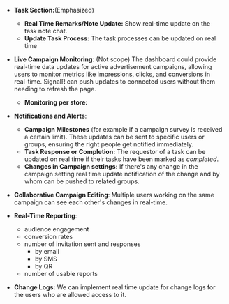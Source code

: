 
- **Task Section:**(Emphasized)
	- **Real Time Remarks/Note Update:** Show real-time update on the task note chat.
	- **Update Task Process:** The task processes can be updated on real time
	
- **Live Campaign Monitoring**: (Not scope) The dashboard could provide real-time data updates for active advertisement campaigns, allowing users to monitor metrics like impressions, clicks, and conversions in real-time. SignalR can push updates to connected users without them needing to refresh the page.
	- **Monitoring per store:** 

- **Notifications and Alerts**: 
	- **Campaign Milestones** (for example if a campaign survey is received a certain limit). These updates can be sent to specific users or groups, ensuring the right people get notified immediately.
	- **Task Response or Completion:** The requestor of a task can be updated on real time if their tasks have been marked as _completed_.
	- **Changes in Campaign settings:** If there's any change in the campaign setting real time update notification of the change and by whom can be pushed to related groups.
	
- **Collaborative Campaign Editing**: Multiple users working on the same campaign can see each other's changes in real-time. 

- **Real-Time Reporting**: 
	- audience engagement 
	- conversion rates 
	- number of invitation sent and responses
		- by email
		- by SMS
		- by QR
	- number of usable reports
	
- **Change Logs:** We can implement real time update for change logs for the users who are allowed access to it.